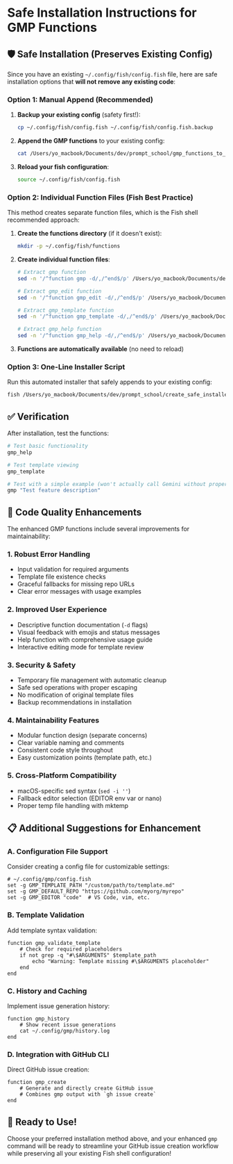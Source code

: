 # Safe Installation Instructions for GMP Functions

## 🛡️ Safe Installation (Preserves Existing Config)

Since you have an existing `~/.config/fish/config.fish` file, here are safe installation options that **will not remove any existing code**:

### Option 1: Manual Append (Recommended)

1. **Backup your existing config** (safety first!):
   ```bash
   cp ~/.config/fish/config.fish ~/.config/fish/config.fish.backup
   ```

2. **Append the GMP functions** to your existing config:
   ```bash
   cat /Users/yo_macbook/Documents/dev/prompt_school/gmp_functions_to_append.fish >> ~/.config/fish/config.fish
   ```

3. **Reload your fish configuration**:
   ```bash
   source ~/.config/fish/config.fish
   ```

### Option 2: Individual Function Files (Fish Best Practice)

This method creates separate function files, which is the Fish shell recommended approach:

1. **Create the functions directory** (if it doesn't exist):
   ```bash
   mkdir -p ~/.config/fish/functions
   ```

2. **Create individual function files**:
   ```bash
   # Extract gmp function
   sed -n '/^function gmp -d/,/^end$/p' /Users/yo_macbook/Documents/dev/prompt_school/gmp_functions_to_append.fish > ~/.config/fish/functions/gmp.fish
   
   # Extract gmp_edit function
   sed -n '/^function gmp_edit -d/,/^end$/p' /Users/yo_macbook/Documents/dev/prompt_school/gmp_functions_to_append.fish > ~/.config/fish/functions/gmp_edit.fish
   
   # Extract gmp_template function
   sed -n '/^function gmp_template -d/,/^end$/p' /Users/yo_macbook/Documents/dev/prompt_school/gmp_functions_to_append.fish > ~/.config/fish/functions/gmp_template.fish
   
   # Extract gmp_help function
   sed -n '/^function gmp_help -d/,/^end$/p' /Users/yo_macbook/Documents/dev/prompt_school/gmp_functions_to_append.fish > ~/.config/fish/functions/gmp_help.fish
   ```

3. **Functions are automatically available** (no need to reload)

### Option 3: One-Line Installer Script

Run this automated installer that safely appends to your existing config:

```bash
fish /Users/yo_macbook/Documents/dev/prompt_school/create_safe_installer.fish
```

## ✅ Verification

After installation, test the functions:

```bash
# Test basic functionality
gmp_help

# Test template viewing
gmp_template

# Test with a simple example (won't actually call Gemini without proper args)
gmp "Test feature description"
```

## 🔧 Code Quality Enhancements

The enhanced GMP functions include several improvements for maintainability:

### 1. **Robust Error Handling**
- Input validation for required arguments
- Template file existence checks
- Graceful fallbacks for missing repo URLs
- Clear error messages with usage examples

### 2. **Improved User Experience**
- Descriptive function documentation (`-d` flags)
- Visual feedback with emojis and status messages
- Help function with comprehensive usage guide
- Interactive editing mode for template review

### 3. **Security & Safety**
- Temporary file management with automatic cleanup
- Safe sed operations with proper escaping
- No modification of original template files
- Backup recommendations in installation

### 4. **Maintainability Features**
- Modular function design (separate concerns)
- Clear variable naming and comments
- Consistent code style throughout
- Easy customization points (template path, etc.)

### 5. **Cross-Platform Compatibility**
- macOS-specific sed syntax (`sed -i ''`)
- Fallback editor selection (EDITOR env var or nano)
- Proper temp file handling with mktemp

## 📋 Additional Suggestions for Enhancement

### A. Configuration File Support
Consider creating a config file for customizable settings:

```fish
# ~/.config/gmp/config.fish
set -g GMP_TEMPLATE_PATH "/custom/path/to/template.md"
set -g GMP_DEFAULT_REPO "https://github.com/myorg/myrepo"
set -g GMP_EDITOR "code"  # VS Code, vim, etc.
```

### B. Template Validation
Add template syntax validation:

```fish
function gmp_validate_template
    # Check for required placeholders
    if not grep -q "#\$ARGUMENTS" $template_path
        echo "Warning: Template missing #\$ARGUMENTS placeholder"
    end
end
```

### C. History and Caching
Implement issue generation history:

```fish
function gmp_history
    # Show recent issue generations
    cat ~/.config/gmp/history.log
end
```

### D. Integration with GitHub CLI
Direct GitHub issue creation:

```fish
function gmp_create
    # Generate and directly create GitHub issue
    # Combines gmp output with `gh issue create`
end
```

## 🎯 Ready to Use!

Choose your preferred installation method above, and your enhanced `gmp` command will be ready to streamline your GitHub issue creation workflow while preserving all your existing Fish shell configuration!